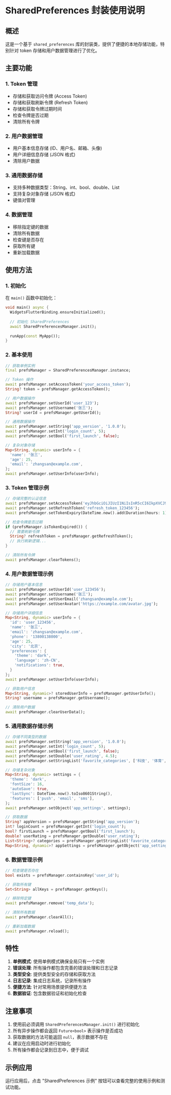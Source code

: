 # SharedPreferences 封装使用说明

## 概述

这是一个基于 `shared_preferences` 库的封装类，提供了便捷的本地存储功能，特别针对 token 存储和用户数据管理进行了优化。

## 主要功能

### 1. Token 管理
- 存储和获取访问令牌 (Access Token)
- 存储和获取刷新令牌 (Refresh Token)
- 存储和获取令牌过期时间
- 检查令牌是否过期
- 清除所有令牌

### 2. 用户数据管理
- 用户基本信息存储 (ID、用户名、邮箱、头像)
- 用户详细信息存储 (JSON 格式)
- 清除用户数据

### 3. 通用数据存储
- 支持多种数据类型：String、int、bool、double、List<String>
- 支持复杂对象存储 (JSON 格式)
- 键值对管理

### 4. 数据管理
- 移除指定键的数据
- 清除所有数据
- 检查键是否存在
- 获取所有键
- 重新加载数据

## 使用方法

### 1. 初始化

在 `main()` 函数中初始化：

```dart
void main() async {
  WidgetsFlutterBinding.ensureInitialized();
  
  // 初始化 SharedPreferences
  await SharedPreferencesManager.init();
  
  runApp(const MyApp());
}
```

### 2. 基本使用

```dart
// 获取单例实例
final prefsManager = SharedPreferencesManager.instance;

// Token 操作
await prefsManager.setAccessToken('your_access_token');
String? token = prefsManager.getAccessToken();

// 用户数据操作
await prefsManager.setUserId('user_123');
await prefsManager.setUsername('张三');
String? userId = prefsManager.getUserId();

// 通用数据操作
await prefsManager.setString('app_version', '1.0.0');
await prefsManager.setInt('login_count', 5);
await prefsManager.setBool('first_launch', false);

// 复杂对象存储
Map<String, dynamic> userInfo = {
  'name': '张三',
  'age': 25,
  'email': 'zhangsan@example.com',
};
await prefsManager.setUserInfo(userInfo);
```

### 3. Token 管理示例

```dart
// 存储完整的认证信息
await prefsManager.setAccessToken('eyJhbGciOiJIUzI1NiIsInR5cCI6IkpXVCJ9...');
await prefsManager.setRefreshToken('refresh_token_123456');
await prefsManager.setTokenExpiry(DateTime.now().add(Duration(hours: 1)));

// 检查令牌是否过期
if (prefsManager.isTokenExpired()) {
  // 需要刷新令牌
  String? refreshToken = prefsManager.getRefreshToken();
  // 执行刷新逻辑...
}

// 清除所有令牌
await prefsManager.clearTokens();
```

### 4. 用户数据管理示例

```dart
// 存储用户基本信息
await prefsManager.setUserId('user_123456');
await prefsManager.setUsername('张三');
await prefsManager.setUserEmail('zhangsan@example.com');
await prefsManager.setUserAvatar('https://example.com/avatar.jpg');

// 存储用户详细信息
Map<String, dynamic> userInfo = {
  'id': 'user_123456',
  'name': '张三',
  'email': 'zhangsan@example.com',
  'phone': '13800138000',
  'age': 25,
  'city': '北京',
  'preferences': {
    'theme': 'dark',
    'language': 'zh-CN',
    'notifications': true,
  }
};
await prefsManager.setUserInfo(userInfo);

// 获取用户信息
Map<String, dynamic>? storedUserInfo = prefsManager.getUserInfo();
String? username = prefsManager.getUsername();

// 清除用户数据
await prefsManager.clearUserData();
```

### 5. 通用数据存储示例

```dart
// 存储不同类型的数据
await prefsManager.setString('app_version', '1.0.0');
await prefsManager.setInt('login_count', 5);
await prefsManager.setBool('first_launch', false);
await prefsManager.setDouble('user_rating', 4.5);
await prefsManager.setStringList('favorite_categories', ['科技', '体育', '娱乐']);

// 存储复杂对象
Map<String, dynamic> settings = {
  'theme': 'dark',
  'fontSize': 16,
  'autoSave': true,
  'lastSync': DateTime.now().toIso8601String(),
  'features': ['push', 'email', 'sms'],
};
await prefsManager.setObject('app_settings', settings);

// 获取数据
String? appVersion = prefsManager.getString('app_version');
int? loginCount = prefsManager.getInt('login_count');
bool? firstLaunch = prefsManager.getBool('first_launch');
double? userRating = prefsManager.getDouble('user_rating');
List<String>? categories = prefsManager.getStringList('favorite_categories');
Map<String, dynamic>? appSettings = prefsManager.getObject('app_settings');
```

### 6. 数据管理示例

```dart
// 检查键是否存在
bool exists = prefsManager.containsKey('user_id');

// 获取所有键
Set<String> allKeys = prefsManager.getKeys();

// 移除特定键
await prefsManager.remove('temp_data');

// 清除所有数据
await prefsManager.clearAll();

// 重新加载数据
await prefsManager.reload();
```

## 特性

1. **单例模式**: 使用单例模式确保全局只有一个实例
2. **错误处理**: 所有操作都包含完善的错误处理和日志记录
3. **类型安全**: 提供类型安全的存储和获取方法
4. **日志记录**: 集成日志系统，记录所有操作
5. **便捷方法**: 针对常用场景提供便捷方法
6. **数据验证**: 包含数据验证和初始化检查

## 注意事项

1. 使用前必须调用 `SharedPreferencesManager.init()` 进行初始化
2. 所有异步操作都会返回 `Future<bool>` 表示操作是否成功
3. 获取数据的方法可能返回 `null`，表示数据不存在
4. 建议在应用启动时进行初始化
5. 所有操作都会记录到日志中，便于调试

## 示例应用

运行应用后，点击 "SharedPreferences 示例" 按钮可以查看完整的使用示例和测试功能。
